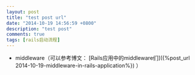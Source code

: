 ```yaml
---
layout: post
title: "test post url"
date: "2014-10-19 14:56:59 +0800"
description: "test post"
comments: true
tags: [rails启动流程]
---
```


* middleware（可以参考博文：
[Rails应用中的middleware们]({%post_url 2014-10-19-middleware-in-rails-application%})
）



